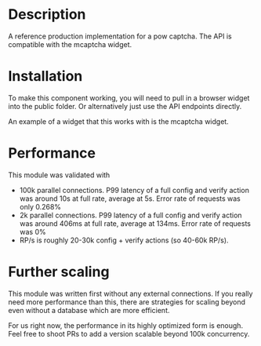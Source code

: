 # Description

A reference production implementation for a pow captcha.
The API is compatible with the mcaptcha widget.

# Installation

To make this component working, you will need to pull in a browser widget
into the public folder. Or alternatively just use the API endpoints directly.

An example of a widget that this works with is the mcaptcha widget.

# Performance

This module was validated with

- 100k parallel connections. P99 latency of a full
  config and verify action was around 10s at full rate,
  average at 5s.
  Error rate of requests was only 0.268%
- 2k parallel connections. P99 latency of a full
  config and verify action was around 406ms at full rate,
  average at 134ms.
  Error rate of requests was 0%
- RP/s is roughly 20-30k config + verify actions (so 40-60k RP/s).

# Further scaling

This module was written first without any external connections.
If you really need more performance than this, there are strategies
for scaling beyond even without a database which are more efficient.

For us right now, the performance in its highly optimized form is enough.
Feel free to shoot PRs to add a version scalable beyond 100k concurrency.
